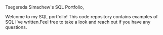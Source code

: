 Tsegereda Simachew's SQL Portfolio, 

Welcome to my SQL portfolio! This code repository contains examples of SQL I've written.Feel free to take a look and reach out if you have any questions.
